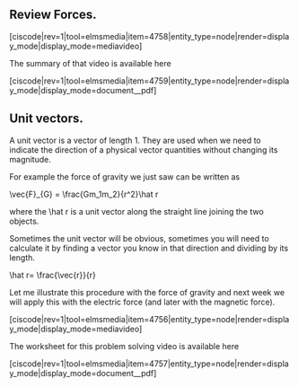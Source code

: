## Review Forces.

[ciscode|rev=1|tool=elmsmedia|item=4758|entity_type=node|render=display_mode|display_mode=mediavideo]

The summary of that video is available here 

[ciscode|rev=1|tool=elmsmedia|item=4759|entity_type=node|render=display_mode|display_mode=document__pdf]

## Unit vectors. 

A unit vector is a vector of length 1. They are used when we need to indicate the direction of a physical vector quantities without changing its magnitude. 

For example the force of gravity we just saw can be written as 

<lrn-math>\vec{F}_{G} = \frac{Gm_1m_2}{r^2}\hat r </lrn-math>

where the <lrn-math>\hat r </lrn-math> is a unit vector along the straight line joining the two objects. 

Sometimes the unit vector will be obvious, sometimes you will need to calculate it by finding a vector you know in that direction and dividing by its length. 

<lrn-math>\hat r= \frac{\vec{r}}{r} </lrn-math>

Let me illustrate this procedure with the force of gravity and next week we will apply this with the electric force (and later with the magnetic force). 

[ciscode|rev=1|tool=elmsmedia|item=4756|entity_type=node|render=display_mode|display_mode=mediavideo]

The worksheet for this problem solving video is available here 

[ciscode|rev=1|tool=elmsmedia|item=4757|entity_type=node|render=display_mode|display_mode=document__pdf]